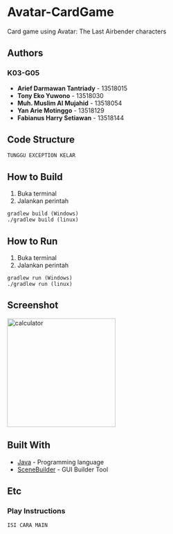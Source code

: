 # Avatar-CardGame

Card game using Avatar: The Last Airbender characters

## Authors

### K03-G05

* **Arief Darmawan Tantriady** - 13518015
* **Tony Eko Yuwono** - 13518030
* **Muh. Muslim Al Mujahid** - 13518054
* **Yan Arie Motinggo** - 13518129
* **Fabianus Harry Setiawan** - 13518144

## Code Structure

```
TUNGGU EXCEPTION KELAR
```

## How to Build

1. Buka terminal
2. Jalankan perintah
```
gradlew build (Windows)
./gradlew build (linux)
```

## How to Run

1. Buka terminal 
2. Jalankan perintah 
```
gradlew run (Windows)
./gradlew run (linux)
```

## Screenshot

<img src="./img/calculator.png" alt="calculator" width="250"/>

## Built With

* [Java](https://www.java.com/en/) - Programming language
* [SceneBuilder](https://gluonhq.com/products/scene-builder/) - GUI Builder Tool

## Etc

### Play Instructions

```
ISI CARA MAIN
```
